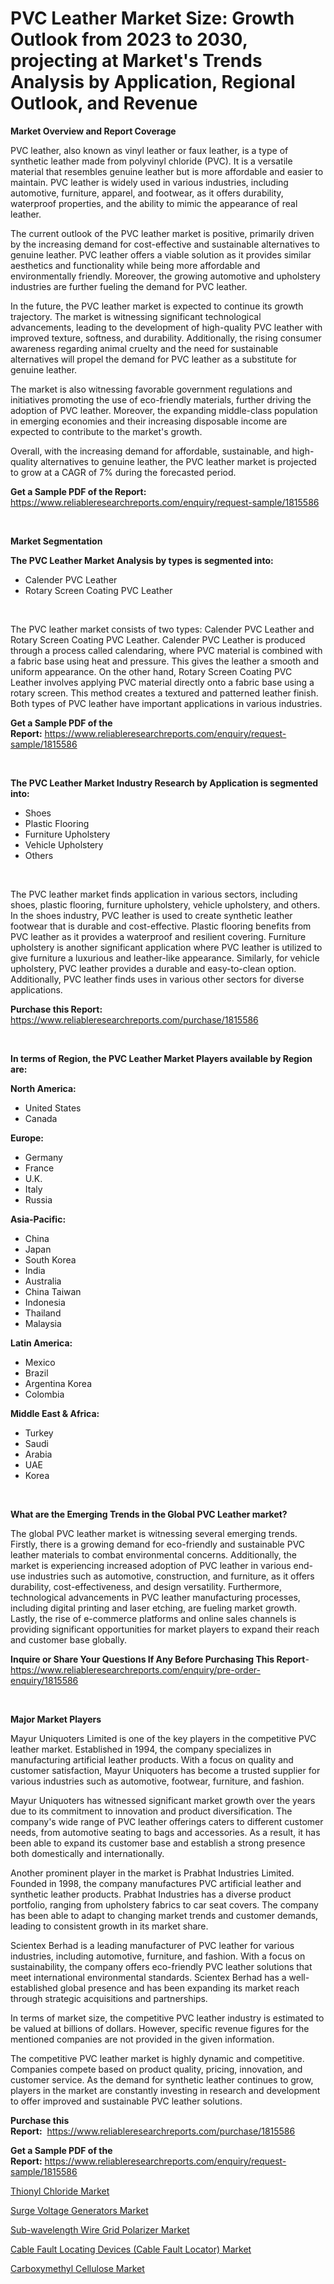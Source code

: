 <p><h1>PVC Leather Market Size: Growth Outlook from 2023 to 2030, projecting at Market's Trends Analysis by Application, Regional Outlook, and Revenue</h1></p><p><strong>Market Overview and Report Coverage</strong></p>
<p><p>PVC leather, also known as vinyl leather or faux leather, is a type of synthetic leather made from polyvinyl chloride (PVC). It is a versatile material that resembles genuine leather but is more affordable and easier to maintain. PVC leather is widely used in various industries, including automotive, furniture, apparel, and footwear, as it offers durability, waterproof properties, and the ability to mimic the appearance of real leather.</p><p>The current outlook of the PVC leather market is positive, primarily driven by the increasing demand for cost-effective and sustainable alternatives to genuine leather. PVC leather offers a viable solution as it provides similar aesthetics and functionality while being more affordable and environmentally friendly. Moreover, the growing automotive and upholstery industries are further fueling the demand for PVC leather.</p><p>In the future, the PVC leather market is expected to continue its growth trajectory. The market is witnessing significant technological advancements, leading to the development of high-quality PVC leather with improved texture, softness, and durability. Additionally, the rising consumer awareness regarding animal cruelty and the need for sustainable alternatives will propel the demand for PVC leather as a substitute for genuine leather.</p><p>The market is also witnessing favorable government regulations and initiatives promoting the use of eco-friendly materials, further driving the adoption of PVC leather. Moreover, the expanding middle-class population in emerging economies and their increasing disposable income are expected to contribute to the market's growth.</p><p>Overall, with the increasing demand for affordable, sustainable, and high-quality alternatives to genuine leather, the PVC leather market is projected to grow at a CAGR of 7% during the forecasted period.</p></p>
<p><strong>Get a Sample PDF of the Report:</strong> <a href="https://www.reliableresearchreports.com/enquiry/request-sample/1815586">https://www.reliableresearchreports.com/enquiry/request-sample/1815586</a></p>
<p>&nbsp;</p>
<p><strong>Market Segmentation</strong></p>
<p><strong>The PVC Leather Market Analysis by types is segmented into:</strong></p>
<p><ul><li>Calender PVC Leather</li><li>Rotary Screen Coating PVC Leather</li></ul></p>
<p>&nbsp;</p>
<p><p>The PVC leather market consists of two types: Calender PVC Leather and Rotary Screen Coating PVC Leather. Calender PVC Leather is produced through a process called calendaring, where PVC material is combined with a fabric base using heat and pressure. This gives the leather a smooth and uniform appearance. On the other hand, Rotary Screen Coating PVC Leather involves applying PVC material directly onto a fabric base using a rotary screen. This method creates a textured and patterned leather finish. Both types of PVC leather have important applications in various industries.</p></p>
<p><strong>Get a Sample PDF of the Report:</strong>&nbsp;<a href="https://www.reliableresearchreports.com/enquiry/request-sample/1815586">https://www.reliableresearchreports.com/enquiry/request-sample/1815586</a></p>
<p>&nbsp;</p>
<p><strong>The PVC Leather Market Industry Research by Application is segmented into:</strong></p>
<p><ul><li>Shoes</li><li>Plastic Flooring</li><li>Furniture Upholstery</li><li>Vehicle Upholstery</li><li>Others</li></ul></p>
<p>&nbsp;</p>
<p><p>The PVC leather market finds application in various sectors, including shoes, plastic flooring, furniture upholstery, vehicle upholstery, and others. In the shoes industry, PVC leather is used to create synthetic leather footwear that is durable and cost-effective. Plastic flooring benefits from PVC leather as it provides a waterproof and resilient covering. Furniture upholstery is another significant application where PVC leather is utilized to give furniture a luxurious and leather-like appearance. Similarly, for vehicle upholstery, PVC leather provides a durable and easy-to-clean option. Additionally, PVC leather finds uses in various other sectors for diverse applications.</p></p>
<p><strong>Purchase this Report:</strong>&nbsp; <a href="https://www.reliableresearchreports.com/purchase/1815586">https://www.reliableresearchreports.com/purchase/1815586</a></p>
<p>&nbsp;</p>
<p><strong>In terms of Region, the PVC Leather Market Players available by Region are:</strong></p>
<p>
    <p> <strong> North America: </strong>
        <ul>
            <li>United States</li>
            <li>Canada</li>
        </ul>
        </p> 
    <p> <strong> Europe: </strong>
        <ul>
            <li>Germany</li>
            <li>France</li>
            <li>U.K.</li>
            <li>Italy</li>
            <li>Russia</li>
        </ul>
        </p> 
    <p> <strong> Asia-Pacific: </strong>
        <ul>
            <li>China</li>
            <li>Japan</li>
            <li>South Korea</li>
            <li>India</li>
            <li>Australia</li>
            <li>China Taiwan</li>
            <li>Indonesia</li>
            <li>Thailand</li>
            <li>Malaysia</li>
        </ul>
        </p> 
    <p> <strong> Latin America: </strong>
        <ul>
            <li>Mexico</li>
            <li>Brazil</li>
            <li>Argentina Korea</li>
            <li>Colombia</li>
        </ul>
        </p> 
    <p> <strong> Middle East & Africa: </strong>
        <ul>
            <li>Turkey</li>
            <li>Saudi</li>
            <li>Arabia</li>
            <li>UAE</li>
            <li>Korea</li>
        </ul>
    </p>
    </p>
<p>&nbsp;</p>
<p><strong>What are the Emerging Trends in the Global PVC Leather market?</strong></p>
<p><p>The global PVC leather market is witnessing several emerging trends. Firstly, there is a growing demand for eco-friendly and sustainable PVC leather materials to combat environmental concerns. Additionally, the market is experiencing increased adoption of PVC leather in various end-use industries such as automotive, construction, and furniture, as it offers durability, cost-effectiveness, and design versatility. Furthermore, technological advancements in PVC leather manufacturing processes, including digital printing and laser etching, are fueling market growth. Lastly, the rise of e-commerce platforms and online sales channels is providing significant opportunities for market players to expand their reach and customer base globally.</p></p>
<p><strong>Inquire or Share Your Questions If Any Before Purchasing This Report</strong>- <a href="https://www.reliableresearchreports.com/enquiry/pre-order-enquiry/1815586">https://www.reliableresearchreports.com/enquiry/pre-order-enquiry/1815586</a></p>
<p>&nbsp;</p>
<p><strong>Major Market Players</strong></p>
<p><p>Mayur Uniquoters Limited is one of the key players in the competitive PVC leather market. Established in 1994, the company specializes in manufacturing artificial leather products. With a focus on quality and customer satisfaction, Mayur Uniquoters has become a trusted supplier for various industries such as automotive, footwear, furniture, and fashion.</p><p>Mayur Uniquoters has witnessed significant market growth over the years due to its commitment to innovation and product diversification. The company's wide range of PVC leather offerings caters to different customer needs, from automotive seating to bags and accessories. As a result, it has been able to expand its customer base and establish a strong presence both domestically and internationally.</p><p>Another prominent player in the market is Prabhat Industries Limited. Founded in 1998, the company manufactures PVC artificial leather and synthetic leather products. Prabhat Industries has a diverse product portfolio, ranging from upholstery fabrics to car seat covers. The company has been able to adapt to changing market trends and customer demands, leading to consistent growth in its market share.</p><p>Scientex Berhad is a leading manufacturer of PVC leather for various industries, including automotive, furniture, and fashion. With a focus on sustainability, the company offers eco-friendly PVC leather solutions that meet international environmental standards. Scientex Berhad has a well-established global presence and has been expanding its market reach through strategic acquisitions and partnerships.</p><p>In terms of market size, the competitive PVC leather industry is estimated to be valued at billions of dollars. However, specific revenue figures for the mentioned companies are not provided in the given information.</p><p>The competitive PVC leather market is highly dynamic and competitive. Companies compete based on product quality, pricing, innovation, and customer service. As the demand for synthetic leather continues to grow, players in the market are constantly investing in research and development to offer improved and sustainable PVC leather solutions.</p></p>
<p><strong>Purchase this Report:</strong>&nbsp;&nbsp;<a href="https://www.reliableresearchreports.com/purchase/1815586">https://www.reliableresearchreports.com/purchase/1815586</a></p>
<p></p>
<p><strong>Get a Sample PDF of the Report:</strong>&nbsp;<a href="https://www.reliableresearchreports.com/enquiry/request-sample/1815586">https://www.reliableresearchreports.com/enquiry/request-sample/1815586</a></p>
<p><p><a href="https://github.com/marloy8/Market-Research-Report-List-1/blob/main/thionyl-chloride-market.md">Thionyl Chloride Market</a></p><p><a href="https://medium.com/@ruthgaylord1929/surge-voltage-generators-market-size-reveals-the-best-marketing-channels-in-global-industry-ce6a89f95c6d">Surge Voltage Generators Market</a></p><p><a href="https://medium.com/@carolclarkson766/sub-wavelength-wire-grid-polarizer-market-share-evolution-and-market-growth-trends-2023-2030-9d59ff2c8d51">Sub-wavelength Wire Grid Polarizer Market</a></p><p><a href="https://medium.com/@primeyash92/cable-fault-locating-devices-cable-fault-locator-market-report-reveals-the-latest-trends-and-77a87b0dd5de">Cable Fault Locating Devices (Cable Fault Locator) Market</a></p><p><a href="https://github.com/mahnoor2003/Market-Research-Report-List-1/blob/main/carboxymethyl-cellulose-market.md">Carboxymethyl Cellulose Market</a></p></p>